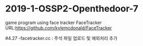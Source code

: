# 2019-1-OSSP2-Openthedoor-7

game program using face tracker
FaceTracker URL:https://github.com/kylemcdonald/FaceTracker

#4.27
-facetracker.cc 
 : 주석 파일 업로드 및 예외처리 추가
